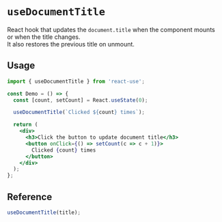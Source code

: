 # `useDocumentTitle`

React hook that updates the `document.title` when the component mounts or when the title changes.  
It also restores the previous title on unmount.

## Usage

```jsx
import { useDocumentTitle } from 'react-use';

const Demo = () => {
  const [count, setCount] = React.useState(0);

  useDocumentTitle(`Clicked ${count} times`);

  return (
    <div>
      <h3>Click the button to update document title</h3>
      <button onClick={() => setCount(c => c + 1)}>
        Clicked {count} times
      </button>
    </div>
  );
};
```

## Reference

```ts
useDocumentTitle(title);
```

